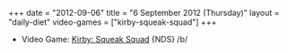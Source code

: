 +++
date = "2012-09-06"
title = "6 September 2012 (Thursday)"
layout = "daily-diet"
video-games = ["kirby-squeak-squad"]
+++


* Video Game: [Kirby: Squeak Squad](/video-games/kirby-squeak-squad) {NDS} /b/